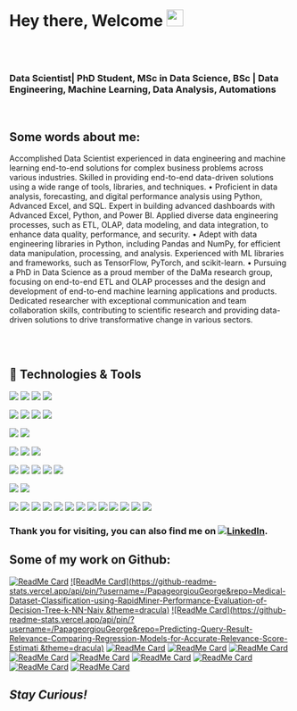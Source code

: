 # Hey there, Welcome <img src="https://raw.githubusercontent.com/MartinHeinz/MartinHeinz/master/wave.gif" width="30px">

<br />
<br />

### Data Scientist| PhD Student, MSc in Data Science, BSc | Data Engineering, Machine Learning, Data Analysis, Automations

<br />

## Some words about me:

Accomplished Data Scientist experienced in data engineering and machine learning end-to-end solutions for complex business problems across various industries. Skilled in providing end-to-end data-driven solutions using a wide range of tools, libraries, and techniques.
• Proficient in data analysis, forecasting, and digital performance analysis using Python, Advanced Excel, and SQL. Expert in building advanced dashboards with Advanced Excel, Python, and Power BI. Applied diverse data engineering processes, such as ETL, OLAP, data modeling, and data integration, to enhance data quality, performance, and security.
• Adept with data engineering libraries in Python, including Pandas and NumPy, for efficient data manipulation, processing, and analysis. Experienced with ML libraries and frameworks, such as TensorFlow, PyTorch, and scikit-learn.
• Pursuing a PhD in Data Science as a proud member of the DaMa research group, focusing on end-to-end ETL and OLAP processes and the design and development of end-to-end machine learning applications and products. Dedicated researcher with exceptional communication and team collaboration skills, contributing to scientific research and providing data-driven solutions to drive transformative change in various sectors.




<br />
<br />

## 🔧 Technologies & Tools

![](https://img.shields.io/badge/DEV-VSCode-informational?style=flat&logo=VisualStudioCode&logoColor=white&color=2bbc8a)
![](https://img.shields.io/badge/DEV-Jupyter-informational?style=flat&logo=Jupyter&logoColor=white&color=2bbc8a)
![](https://img.shields.io/badge/DEV-GoogleColab-informational?style=flat&logo=GoogleColab&logoColor=white&color=2bbc8a)
![](https://img.shields.io/badge/DEV-Git-informational?style=flat&logo=Git&logoColor=white&color=2bbc8a)

![](https://img.shields.io/badge/Code-Python-informational?style=flat&logo=Python&logoColor=ff6e96&color=6272a4&labelColor=282a36)
![](https://img.shields.io/badge/Code-SQL-informational?style=flat&logo=SQL&logoColor=ff6e96&color=6272a4&labelColor=282a36)
![](https://img.shields.io/badge/Code-R-informational?style=flat&logo=R&logoColor=ff6e96&color=6272a4&labelColor=282a36)
![](https://img.shields.io/badge/Oracle-F80000?style=for-the-badge&logo=Oracle&logoColor=white)

![](https://img.shields.io/badge/DB-OracleSQL-informational?style=flat&logo=OracleSQL&logoColor=ff6e96&color=6272a4&labelColor=282a36)
![](https://img.shields.io/badge/DB-MySql-informational?style=flat&logo=MySQL&logoColor=ff6e96&color=6272a4&labelColor=282a36)

![](https://img.shields.io/badge/ML-ScikitLearn-informational?style=flat&logo=scikit-learn&logoColor=ff6e96&color=6272a4&labelColor=282a36)
![](https://img.shields.io/badge/ML-Tensorflow-informational?style=flat&logo=Tensorflow&logoColor=ff6e96&color=6272a4&labelColor=282a36)
![](https://img.shields.io/badge/ML-PyTorch-informational?style=flat&logo=PyTorch&logoColor=ff6e96&color=6272a4&labelColor=282a36)

![](https://img.shields.io/badge/MLOPS-MLflow-informational?style=flat&logo=MLflow&logoColor=ff6e96&color=6272a4&labelColor=282a36)
![](https://img.shields.io/badge/MLOPS-Airflow-informational?style=flat&logo=Apache-Airflow&logoColor=ff6e96&color=6272a4&labelColor=282a36)
![](https://img.shields.io/badge/MLOPS-Ray-informational?style=flat&logo=Ray&logoColor=ff6e96&color=6272a4&labelColor=282a36)
![](https://img.shields.io/badge/MLOPS-Spark-informational?style=flat&logo=Apache-Spark&logoColor=ff6e96&color=6272a4&labelColor=282a36)
![](https://img.shields.io/badge/MLOPS-Weights&Biases-informational?style=flat&logo=WeightsandBiases&logoColor=ff6e96&color=6272a4&labelColor=282a36)


![](https://img.shields.io/badge/Viz-Tableau-informational?style=flat&logo=Tableau&logoColor=ff6e96&color=6272a4&labelColor=282a36)
![](https://img.shields.io/badge/Viz-PowerBI-informational?style=flat&logo=PowerBI&logoColor=ff6e96&color=6272a4&labelColor=282a36)

![](https://img.shields.io/badge/OS-Linux-informational?style=flat&logo=linux&logoColor=white&color=2bbc8a)
![](https://img.shields.io/badge/Editor-IntelliJ_IDEA-informational?style=flat&logo=intellij-idea&logoColor=white&color=2bbc8a)
![](https://img.shields.io/badge/Code-Python-informational?style=flat&logo=python&logoColor=white&color=2bbc8a)
![](https://img.shields.io/badge/Code-JavaScript-informational?style=flat&logo=javascript&logoColor=white&color=2bbc8a)
![](https://img.shields.io/badge/Code-Golang-informational?style=flat&logo=go&logoColor=white&color=2bbc8a)
![](https://img.shields.io/badge/Code-Make-informational?style=flat&logo=cmake&logoColor=white&color=2bbc8a)
![](https://img.shields.io/badge/Code-Vue-informational?style=flat&logo=vue.js&logoColor=white&color=2bbc8a)
![](https://img.shields.io/badge/Shell-Bash-informational?style=flat&logo=gnu-bash&logoColor=white&color=2bbc8a)
![](https://img.shields.io/badge/Tools-PostgreSQL-informational?style=flat&logo=postgresql&logoColor=white&color=2bbc8a)
![](https://img.shields.io/badge/Tools-Docker-informational?style=flat&logo=docker&logoColor=white&color=2bbc8a)
![](https://img.shields.io/badge/Tools-Kubernetes-informational?style=flat&logo=kubernetes&logoColor=white&color=2bbc8a)
![](https://img.shields.io/badge/Tools-Red_Hat_OpenShift-informational?style=flat&logo=red-hat-open-shift&logoColor=white&color=2bbc8a)
![](https://img.shields.io/badge/Cloud-Digital_Ocean-informational?style=flat&logo=digitalocean&logoColor=white&color=2bbc8a)

<!-- Actual text -->
### Thank you for visiting, you can also find me on [![LinkedIn][2.2]][2].
## Some of my work on Github:

[![ReadMe Card](https://github-readme-stats.vercel.app/api/pin/?username=/PapageorgiouGeorge&repo=Predicting-Query-Result-Relevance-Comparing-Regression-Models-for-Accurate-Relevance-Score-Estimati&theme=dracula)](https://github.com/PapageorgiouGeorge/Predicting-Query-Result-Relevance-Comparing-Regression-Models-for-Accurate-Relevance-Score-Estimati)
[![ReadMe Card](https://github-readme-stats.vercel.app/api/pin/?username=/PapageorgiouGeorge&repo=Medical-Dataset-Classification-using-RapidMiner-Performance-Evaluation-of-Decision-Tree-k-NN-Naiv &theme=dracula)](https://github.com//PapageorgiouGeorge/Medical-Dataset-Classification-using-RapidMiner-Performance-Evaluation-of-Decision-Tree-k-NN-Naiv )
[![ReadMe Card](https://github-readme-stats.vercel.app/api/pin/?username=/PapageorgiouGeorge&repo=Predicting-Query-Result-Relevance-Comparing-Regression-Models-for-Accurate-Relevance-Score-Estimati &theme=dracula)](https://github.com//PapageorgiouGeorge/Predicting-Query-Result-Relevance-Comparing-Regression-Models-for-Accurate-Relevance-Score-Estimati )
[![ReadMe Card](https://github-readme-stats.vercel.app/api/pin/?username=/PapageorgiouGeorge&repo=Classifier-Performance-Across-Diverse-Datasets-Evaluating-and-Comparing-Machine-Learning-Models&theme=dracula)](https://github.com//PapageorgiouGeorge/Classifier-Performance-Across-Diverse-Datasets-Evaluating-and-Comparing-Machine-Learning-Models)
[![ReadMe Card](https://github-readme-stats.vercel.app/api/pin/?username=/PapageorgiouGeorge&repo=Pneumonia-Detection-with-CNNs-Convolutional-Neural-Networks-on-X-ray-Images-for-Accurate-Diagnosis&theme=dracula)](https://github.com//PapageorgiouGeorge/Pneumonia-Detection-with-CNNs-Convolutional-Neural-Networks-on-X-ray-Images-for-Accurate-Diagnosis)
[![ReadMe Card](https://github-readme-stats.vercel.app/api/pin/?username=/PapageorgiouGeorge&repo=Distributed-Data-Processing-Analyzing-Datasets-with-MapReduce-and-Apache-Spark-Frameworks&theme=dracula)](https://github.com//PapageorgiouGeorge/Distributed-Data-Processing-Analyzing-Datasets-with-MapReduce-and-Apache-Spark-Frameworks)
[![ReadMe Card](https://github-readme-stats.vercel.app/api/pin/?username=/PapageorgiouGeorge&repo=Database-Development-Design-and-Implementation-of-a-Music-Album-Database-using-SQL-and-Oracle&theme=dracula)](https://github.com//PapageorgiouGeorge/Database-Development-Design-and-Implementation-of-a-Music-Album-Database-using-SQL-and-Oracle)
[![ReadMe Card](https://github-readme-stats.vercel.app/api/pin/?username=/PapageorgiouGeorge&repo=Predicting-Google-Stock-Price-Movements-Comparing-Raw-Data-and-Feature-Extraction-Approaches&theme=dracula)](https://github.com//PapageorgiouGeorge/Predicting-Google-Stock-Price-Movements-Comparing-Raw-Data-and-Feature-Extraction-Approaches)
[![ReadMe Card](https://github-readme-stats.vercel.app/api/pin/?username=/PapageorgiouGeorge&repo=Medical-Dataset-Classification-using-RapidMiner-Performance-Evaluation-of-Decision-Tree-k-NN-Naiv&theme=dracula)](https://github.com//PapageorgiouGeorge/Medical-Dataset-Classification-using-RapidMiner-Performance-Evaluation-of-Decision-Tree-k-NN-Naiv)
[![ReadMe Card](https://github-readme-stats.vercel.app/api/pin/?username=/PapageorgiouGeorge&repo=Gaming-Console-Sentiment-Analysis-Evaluating-Twitter-Opinions-on-PS5-XBX-and-NS-&theme=dracula)](https://github.com//PapageorgiouGeorge/Gaming-Console-Sentiment-Analysis-Evaluating-Twitter-Opinions-on-PS5-XBX-and-NS-)
[![ReadMe Card](https://github-readme-stats.vercel.app/api/pin/?username=/PapageorgiouGeorge&repo=Timeseries-Analysis-of-Power-Price-Data&theme=dracula)](https://github.com//PapageorgiouGeorge/Timeseries-Analysis-of-Power-Price-Data)
[![ReadMe Card](https://github-readme-stats.vercel.app/api/pin/?username=/PapageorgiouGeorge&repo=Lake-Huron-Water-Level-Analysis-ARMA-Methods-and-itsmr-Package&theme=dracula)](https://github.com//PapageorgiouGeorge/Lake-Huron-Water-Level-Analysis-ARMA-Methods-and-itsmr-Package)

<!-- Icons -->
 
 [2.2]: https://img.shields.io/badge/Linkedin-informational?style=flat&logo=LinkedIn&logoColor=ff6e96&color=6272a4&labelColor=282a36 (LinkedIn icon)

<!-- Links to your social media accounts -->


[2]: https://www.linkedin.com/in/giorgos-papageorgiou-3b27a9221


## <em>Stay Curious!</em>


